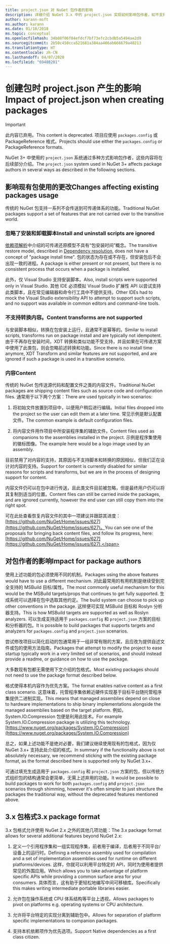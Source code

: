 ```yaml
---
title: project.json 对 NuGet 包作者的影响
description: 详细介绍 NuGet 3.x 中的 project.json 实现如何影响包作者，如不支持的功能、内容和包格式。
author: karann-msft
ms.author: karann
ms.date: 01/18/2018
ms.topic: conceptual
ms.openlocfilehash: 34b08f06f04efdcf7bf73efc2cbdb5a5494ae2d9
ms.sourcegitcommit: 2b50c450cca521681a384aa466ab666679a40213
ms.translationtype: HT
ms.contentlocale: zh-CN
ms.lasthandoff: 04/07/2020
ms.locfileid: "69488201"
---
```

# <a name="impact-of-projectjson-when-creating-packages"></a><span data-ttu-id="7cfd8-103">创建包时 project.json 产生的影响</span><span class="sxs-lookup"><span data-stu-id="7cfd8-103">Impact of project.json when creating packages</span></span>

> [!Important]
> <span data-ttu-id="7cfd8-104">此内容已弃用。</span><span class="sxs-lookup"><span data-stu-id="7cfd8-104">This content is deprecated.</span></span> <span data-ttu-id="7cfd8-105">项目应使用 `packages.config` 或 PackageReference 格式。</span><span class="sxs-lookup"><span data-stu-id="7cfd8-105">Projects should use either the `packages.config` or PackageReference formats.</span></span>

<span data-ttu-id="7cfd8-106">NuGet 3+ 中使用的 `project.json` 系统通过多种方式影响包作者，这些内容将在后续部分介绍。</span><span class="sxs-lookup"><span data-stu-id="7cfd8-106">The `project.json` system used in NuGet 3+ affects package authors in several ways as described in the following sections.</span></span>

## <a name="changes-affecting-existing-packages-usage"></a><span data-ttu-id="7cfd8-107">影响现有包使用的更改</span><span class="sxs-lookup"><span data-stu-id="7cfd8-107">Changes affecting existing packages usage</span></span>

<span data-ttu-id="7cfd8-108">传统的 NuGet 包支持一系列不会传送到可传递体系的功能。</span><span class="sxs-lookup"><span data-stu-id="7cfd8-108">Traditional NuGet packages support a set of features that are not carried over to the transitive world.</span></span>

### <a name="install-and-uninstall-scripts-are-ignored"></a><span data-ttu-id="7cfd8-109">忽略了安装和卸载脚本</span><span class="sxs-lookup"><span data-stu-id="7cfd8-109">Install and uninstall scripts are ignored</span></span>

<span data-ttu-id="7cfd8-110">[依赖项解析](../concepts/dependency-resolution.md#dependency-resolution-with-packagereference)中介绍的可传递还原模型不具有“包安装时间”概念。</span><span class="sxs-lookup"><span data-stu-id="7cfd8-110">The transitive restore model, described in [Dependency resolution](../concepts/dependency-resolution.md#dependency-resolution-with-packagereference), does not have a concept of "package install time".</span></span> <span data-ttu-id="7cfd8-111">包的状态为存在或不存在，但安装包后不会出现一致的进程。</span><span class="sxs-lookup"><span data-stu-id="7cfd8-111">A package is either present or not present, but there is no consistent process that occurs when a package is installed.</span></span>

<span data-ttu-id="7cfd8-112">此外，仅 Visual Studio 支持安装脚本。</span><span class="sxs-lookup"><span data-stu-id="7cfd8-112">Also, install scripts were supported only in Visual Studio.</span></span> <span data-ttu-id="7cfd8-113">其他 IDE 必须模拟 Visual Studio 扩展性 API 以尝试支持此类脚本，且在常见编辑器和命令行工具中不提供支持。</span><span class="sxs-lookup"><span data-stu-id="7cfd8-113">Other IDEs had to mock the Visual Studio extensibility API to attempt to support such scripts, and no support was available in common editors and command-line tools.</span></span>

### <a name="content-transforms-are-not-supported"></a><span data-ttu-id="7cfd8-114">不支持转换内容。</span><span class="sxs-lookup"><span data-stu-id="7cfd8-114">Content transforms are not supported</span></span>

<span data-ttu-id="7cfd8-115">与安装脚本相似，转换在包安装上运行，且通常不是幂等的。</span><span class="sxs-lookup"><span data-stu-id="7cfd8-115">Similar to install scripts, transforms run on package install and are typically not idempotent.</span></span> <span data-ttu-id="7cfd8-116">由于不再存在安装时间，XDT 转换和类似功能不受支持，并且如果在可传递方案中使用了此类包，则会忽略前述转换和功能。</span><span class="sxs-lookup"><span data-stu-id="7cfd8-116">Since there is no install time anymore, XDT Transform and similar features are not supported, and are ignored if such a package is used in a transitive scenario.</span></span>

### <a name="content"></a><span data-ttu-id="7cfd8-117">内容</span><span class="sxs-lookup"><span data-stu-id="7cfd8-117">Content</span></span>

<span data-ttu-id="7cfd8-118">传统的 NuGet 包传送源代码和配置文件之类的内容文件。</span><span class="sxs-lookup"><span data-stu-id="7cfd8-118">Traditional NuGet packages are shipping content files such as source code and configuration files.</span></span> <span data-ttu-id="7cfd8-119">通常用于以下两个方案：</span><span class="sxs-lookup"><span data-stu-id="7cfd8-119">There are used typically in two scenarios:</span></span>

1. <span data-ttu-id="7cfd8-120">将初始文件放置到项目中，以便用户稍后进行编辑。</span><span class="sxs-lookup"><span data-stu-id="7cfd8-120">Initial files dropped into the project so the user can edit them at a later time.</span></span> <span data-ttu-id="7cfd8-121">常见示例是默认配置文件。</span><span class="sxs-lookup"><span data-stu-id="7cfd8-121">The common example is default configuration files.</span></span>

1. <span data-ttu-id="7cfd8-122">将内容文件用作项目中所安装程序集的辅助文件。</span><span class="sxs-lookup"><span data-stu-id="7cfd8-122">Content files used as companions to the assemblies installed in the project.</span></span> <span data-ttu-id="7cfd8-123">示例是程序集使用的徽标图像。</span><span class="sxs-lookup"><span data-stu-id="7cfd8-123">The example here would be a logo image used by an assembly.</span></span>

<span data-ttu-id="7cfd8-124">目前禁用了对内容的支持，其原因与不支持脚本和转换的原因相似，但我们正在设计对内容的支持。</span><span class="sxs-lookup"><span data-stu-id="7cfd8-124">Support for content is currently disabled for similar reasons for scripts and transforms, but we are in the process of designing support for content.</span></span>

<span data-ttu-id="7cfd8-125">内容文件仍可以在包中进行传送，且此类文件目前被忽略，但是最终用户仍可以将其复制到适当的位置。</span><span class="sxs-lookup"><span data-stu-id="7cfd8-125">Content files can still be carried inside the packages, and are ignored currently, however the end user can still copy them into the right spot.</span></span>

<span data-ttu-id="7cfd8-126">可在此处查看恢复内容文件的其中一项建议并跟踪其进度：[https://github.com/NuGet/Home/issues/627](https://github.com/NuGet/Home/issues/627)。</span><span class="sxs-lookup"><span data-stu-id="7cfd8-126">You can see one of the proposals for bringing back content files, and follow its progress, here: [https://github.com/NuGet/Home/issues/627](https://github.com/NuGet/Home/issues/627).</span></span>

## <a name="impact-for-package-authors"></a><span data-ttu-id="7cfd8-127">对包作者的影响</span><span class="sxs-lookup"><span data-stu-id="7cfd8-127">Impact for package authors</span></span>

<span data-ttu-id="7cfd8-128">使用上述功能的包必须使用不同的机制。</span><span class="sxs-lookup"><span data-stu-id="7cfd8-128">Packages using the above features would have to use a different mechanism.</span></span> <span data-ttu-id="7cfd8-129">对此最常用的有用机制是继续受到完全支持的 MSBuild 目标/属性。</span><span class="sxs-lookup"><span data-stu-id="7cfd8-129">The most commonly useful mechanism for this would be the MSBuild targets/props that continues to get fully supported.</span></span> <span data-ttu-id="7cfd8-130">生成系统可以选择在包中选取其他约定。</span><span class="sxs-lookup"><span data-stu-id="7cfd8-130">The build system can choose to pick up other conventions in the package.</span></span> <span data-ttu-id="7cfd8-131">这样便可实现 MSBuild 目标和 Roslyn 分析器支持。</span><span class="sxs-lookup"><span data-stu-id="7cfd8-131">This is how MSBuild targets are supported as well as Roslyn analyzers.</span></span> <span data-ttu-id="7cfd8-132">可以生成支持适用于 `packages.config` 和 `project.json` 方案的目标和分析器的包。</span><span class="sxs-lookup"><span data-stu-id="7cfd8-132">It is possible to build packages that supports targets and analyzers for `packages.config` and `project.json` scenarios.</span></span>

<span data-ttu-id="7cfd8-133">尝试修改项目以简化启动的包通常用于一组非常有限的方案，且应改为提供自述文件或包的使用方法指南。</span><span class="sxs-lookup"><span data-stu-id="7cfd8-133">Packages that attempt to modify the project to ease startup typically work in a very limited set of scenarios, and should instead provide a readme, or guidance on how to use the package.</span></span>

<span data-ttu-id="7cfd8-134">大多数现有包都无需使用下文介绍的包格式。</span><span class="sxs-lookup"><span data-stu-id="7cfd8-134">Most existing packages should not need to use the package format described below.</span></span>

<span data-ttu-id="7cfd8-135">格式使得本机内容作为优先方案。</span><span class="sxs-lookup"><span data-stu-id="7cfd8-135">The format enables native content as a first class scenario.</span></span> <span data-ttu-id="7cfd8-136">这意味着，托管程序集依赖近硬件实现基于目标平台随托管程序集提供二进制实现。</span><span class="sxs-lookup"><span data-stu-id="7cfd8-136">This means that managed assemblies depend on close to hardware implementations to ship binary implementations alongside the managed assemblies based on the target platform.</span></span> <span data-ttu-id="7cfd8-137">例如，System.IO.Compression 包便是利用此技术。</span><span class="sxs-lookup"><span data-stu-id="7cfd8-137">For example System.IO.Compression package is utilizing this technology.</span></span> [https://www.nuget.org/packages/System.IO.Compression](https://www.nuget.org/packages/System.IO.Compression)

<span data-ttu-id="7cfd8-138">总之，如果上述功能不是绝对必要，我们建议继续使用现有的包格式，因为仅 NuGet 3.x+ 支持此处介绍的格式。</span><span class="sxs-lookup"><span data-stu-id="7cfd8-138">In summary if the functionality above is not absolutely necessary, we recommend sticking with the existing package format, as the format described here is supported only by NuGet 3.x+.</span></span>

<span data-ttu-id="7cfd8-139">可通过填充生成适用于 `packages.config` 和 `project.json` 方案的包，但以传统方式组织包的结构通常会更简单，无需上述弃用的功能。</span><span class="sxs-lookup"><span data-stu-id="7cfd8-139">It would be possible to build packages to work for both `packages.config` and `project.json` scenarios through shimming, however it's often simpler to just structure the packages the traditional way, without the deprecated features mentioned above.</span></span>

## <a name="3x-package-format"></a><span data-ttu-id="7cfd8-140">3.x 包格式</span><span class="sxs-lookup"><span data-stu-id="7cfd8-140">3.x package format</span></span>

<span data-ttu-id="7cfd8-141">3\.x 包格式允许使用 NuGet 2.x 之外的其他几项功能：</span><span class="sxs-lookup"><span data-stu-id="7cfd8-141">The 3.x package format allows for several additional features beyond NuGet 2.x:</span></span>

1. <span data-ttu-id="7cfd8-142">定义一个引用程序集和一组实现程序集，前者用于编译，后者用于不同平台/设备上的运行时。</span><span class="sxs-lookup"><span data-stu-id="7cfd8-142">Defining a reference assembly used for compilation and a set of implementation assemblies used for runtime on different platforms/devices.</span></span> <span data-ttu-id="7cfd8-143">这样，你就可以利用平台特定的 API，同时为使用者提供常见的外围应用。</span><span class="sxs-lookup"><span data-stu-id="7cfd8-143">Which allows you to take advantage of platform specific APIs while providing a common surface area for your consumers.</span></span> <span data-ttu-id="7cfd8-144">具体而言，这有助于更轻松地编写中间可移植库。</span><span class="sxs-lookup"><span data-stu-id="7cfd8-144">Specifically this makes writing intermediate portable libraries easier.</span></span>

1. <span data-ttu-id="7cfd8-145">允许包在操作系统或 CPU 体系结构等平台上透视。</span><span class="sxs-lookup"><span data-stu-id="7cfd8-145">Allows packages to pivot on platforms e.g. operating systems or CPU architecture.</span></span>

1. <span data-ttu-id="7cfd8-146">允许将平台特定的实现分离到辅助包中。</span><span class="sxs-lookup"><span data-stu-id="7cfd8-146">Allows for separation of platform specific implementations to companion packages.</span></span>

1. <span data-ttu-id="7cfd8-147">支持本机依赖项作为优先选项。</span><span class="sxs-lookup"><span data-stu-id="7cfd8-147">Support Native dependencies as a first class citizen.</span></span>
